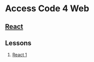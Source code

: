 # <b>Access Code 4 Web</b>

## <b><u>React</u></b>

## Lessons

1. [React 1](lessons/react_1/react_1.md)